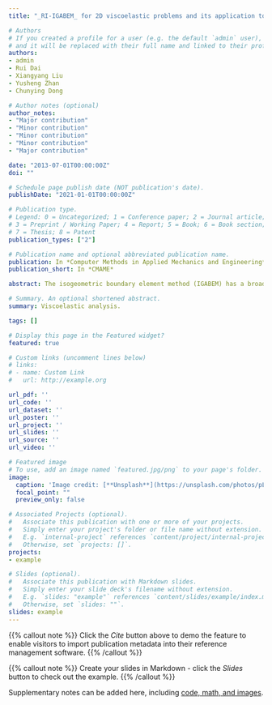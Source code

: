 ```yaml
---
title: "_RI-IGABEM_ for 2D viscoelastic problems and its application to solid propellant grains"

# Authors
# If you created a profile for a user (e.g. the default `admin` user), write the username (folder name) here 
# and it will be replaced with their full name and linked to their profile.
authors:
- admin
- Rui Dai
- Xiangyang Liu
- Yusheng Zhan
- Chunying Dong

# Author notes (optional)
author_notes:
- "Major contribution"
- "Minor contribution"
- "Minor contribution"
- "Minor contribution"
- "Major contribution"

date: "2013-07-01T00:00:00Z"
doi: ""

# Schedule page publish date (NOT publication's date).
publishDate: "2021-01-01T00:00:00Z"

# Publication type.
# Legend: 0 = Uncategorized; 1 = Conference paper; 2 = Journal article;
# 3 = Preprint / Working Paper; 4 = Report; 5 = Book; 6 = Book section;
# 7 = Thesis; 8 = Patent
publication_types: ["2"]

# Publication name and optional abbreviated publication name.
publication: In *Computer Methods in Applied Mechanics and Engineering*
publication_short: In *CMAME*

abstract: The isogeometric boundary element method (IGABEM) has a broad application prospect due to its exact geometric representation, excellent field approximation and only boundary discretization property. In this paper, IGABEM based on radial integration method (RI\-IGABEM) is used for viscoelastic analysis of solid propellant grain. The memory stress, as the initial stress, leads to the boundary-domain integral equations and thus eliminates the only boundary discretization advantage of boundary element method (BEM). The radial integration method (RIM) is applied to transform the domain integral into an equivalent boundary integral by means of the applied points. The usage of RIM makes it possible to only store the strains on the applied points. Meanwhile, Prony-series is used to discretize the general integrals and to store the two most recent time-step strains rather than the time-step strains of the entire process. The combination between RIM and Prony-series will help reduce the storage space and computational time. In addition, by using the fundamental solutions for linear elastic problems and the regularized technologies, the singular integrals can be solved through the previous methods, such as the Telles scheme and element sub-division method. In order to validate the accuracy and robustness of RI-IGABEM in viscoelastic analysis, the influence of the number and position of applied points as well as the time interval on viscoelastic analysis is discussed through comparing with cell discretization methods. A set of numerical examples demonstrates the ability of the scheme to simulate the viscoelastic problems.

# Summary. An optional shortened abstract.
summary: Viscoelastic analysis.

tags: []

# Display this page in the Featured widget?
featured: true

# Custom links (uncomment lines below)
# links:
# - name: Custom Link
#   url: http://example.org

url_pdf: ''
url_code: ''
url_dataset: ''
url_poster: ''
url_project: ''
url_slides: ''
url_source: ''
url_video: ''

# Featured image
# To use, add an image named `featured.jpg/png` to your page's folder. 
image:
  caption: 'Image credit: [**Unsplash**](https://unsplash.com/photos/pLCdAaMFLTE)'
  focal_point: ""
  preview_only: false

# Associated Projects (optional).
#   Associate this publication with one or more of your projects.
#   Simply enter your project's folder or file name without extension.
#   E.g. `internal-project` references `content/project/internal-project/index.md`.
#   Otherwise, set `projects: []`.
projects:
- example

# Slides (optional).
#   Associate this publication with Markdown slides.
#   Simply enter your slide deck's filename without extension.
#   E.g. `slides: "example"` references `content/slides/example/index.md`.
#   Otherwise, set `slides: ""`.
slides: example
---
```


{{% callout note %}}
Click the *Cite* button above to demo the feature to enable visitors to import publication metadata into their reference management software.
{{% /callout %}}

{{% callout note %}}
Create your slides in Markdown - click the *Slides* button to check out the example.
{{% /callout %}}

Supplementary notes can be added here, including [code, math, and images](https://wowchemy.com/docs/writing-markdown-latex/).
